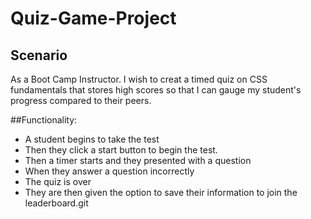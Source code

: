 # Quiz-Game-Project

## Scenario
As a Boot Camp Instructor. I wish to creat a timed quiz on CSS fundamentals that stores high scores so that I can gauge my student's progress compared to their peers.

##Functionality: 
-   A student begins to take  the test
-   Then they click a start button to begin the test.
-   Then  a timer starts and they presented with a question
-   When they answer a question incorrectly
-   The quiz is over
-   They are then given the option to save their information to join the leaderboard.git